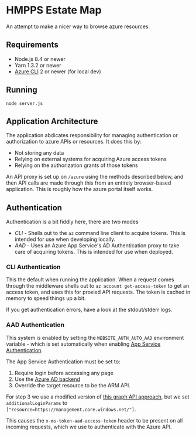 # HMPPS Estate Map

An attempt to make a nicer way to browse azure resources.

## Requirements

* Node.js 8.4 or newer
* Yarn 1.3.2 or newer
* [Azure CLI](https://github.com/Azure/azure-cli) 2 or newer (for local dev)

## Running

```
node server.js
```

## Application Architecture

The application abdicates responsibility for managing authentication or authorization to azure APIs or resources. It does this by:

* Not storing any data
* Relying on external systems for acquiring Azure access tokens
* Relying on the authorization grants of those tokens

An API proxy is set up on `/azure` using the methods described below, and then API calls are made through this from an entirely browser-based application. This is roughly how the azure portal itself works.

## Authentication

Authentication is a bit fiddly here, there are two modes

* _CLI_ - Shells out to the `az` command line client to acquire tokens. This is intended for use when developing locally.
* _AAD_ - Uses an Azure App Service's AD Authentication proxy to take care of acquiring tokens. This is intended for use when deployed.

### CLI Authentication

This the default when running the application. When a request comes through the middleware shells out to `az account get-access-token` to get an access token, and uses this for proxied API requests. The token is cached in memory to speed things up a bit.

If you get authentication errors, have a look at the stdout/stderr logs.

### AAD Authentication

This system is enabled by setting the `WEBSITE_AUTH_AUTO_AAD` environment variable - which is set automatically when enabling [App Service Authentication][1].

The App Service Authentication must be set to:

1. Require login before accessing any page
2. Use the [Azure AD backend][2]
3. Override the target resource to be the ARM API.

For step 3 we use a modified version of [this graph API approach][3], but we set `additionalLoginParams` to `["resource=https://management.core.windows.net/"]`.

This causes the `x-ms-token-aad-access-token` header to be present on all incoming requests, which we use to authenticate with the Azure API.

[1]: https://docs.microsoft.com/en-us/azure/app-service/app-service-authentication-overview
[2]: https://docs.microsoft.com/en-us/azure/app-service/app-service-mobile-how-to-configure-active-directory-authentication
[3]: https://cgillum.tech/2016/03/25/app-service-auth-aad-graph-api/
